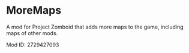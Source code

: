 # MoreMaps
A mod for Project Zomboid that adds more maps to the game, including maps of other mods.

Mod ID: 2729427093
